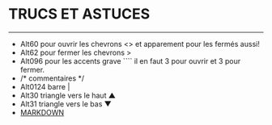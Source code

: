 # TRUCS ET ASTUCES
__________________

* Alt60 pour ouvrir les chevrons <> et apparement pour les fermés aussi!
* Alt62 pour fermer les chevrons >
* Alt096 pour les accents grave ```` il en faut 3 pour ouvrir et 3 pour fermer.
* /* commentaires */
* Alt0124 barre |
* Alt30 triangle vers le haut ▲
* Alt31 triangle vers le bas ▼
* [MARKDOWN](https://alt-codes.fr/tables/windows/)